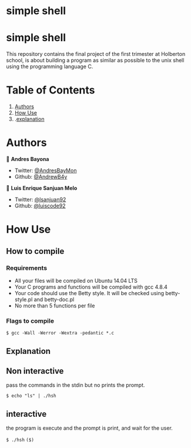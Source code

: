 # simple shell

# simple shell

This repository contains the final project of the first trimester at Holberton school, is about building a program as similar as possible to the unix shell using the programming language C.

# Table of Contents 
 
1. [Authors](#Authors)
2. [How Use](#How-Use)
3. .[explanation](#Explanation)

# Authors

 👤 **Andres Bayona**

- Twitter: [@AndresBayMon](https://twitter.com/AndresBayMon)
- Github:  [@AndrewB4y](https://github.com/AndrewB4y)

👤 **Luis Enrique Sanjuan Melo**

- Twitter: [@lsanjuan92](https://twitter.com/lsanjuan92)
- Github: [@luiscode92](https://github.com/luicode92)


# How Use

## How to compile

### Requirements

- All your files will be compiled on Ubuntu 14.04 LTS
- Your C programs and functions will be compiled with gcc 4.8.4
- Your code should use the Betty style. It will be checked using betty-style.pl and betty-doc.pl
- No more than 5 functions per file

### Flags to compile

`$ gcc -Wall -Werror -Wextra -pedantic *.c`

## Explanation


## Non interactive

pass the commands in the stdin but no prints the prompt.

`$ echo "ls" | ./hsh`

## interactive

the program is execute and the prompt is print, and wait for the user.

`$ ./hsh`
`($)`
